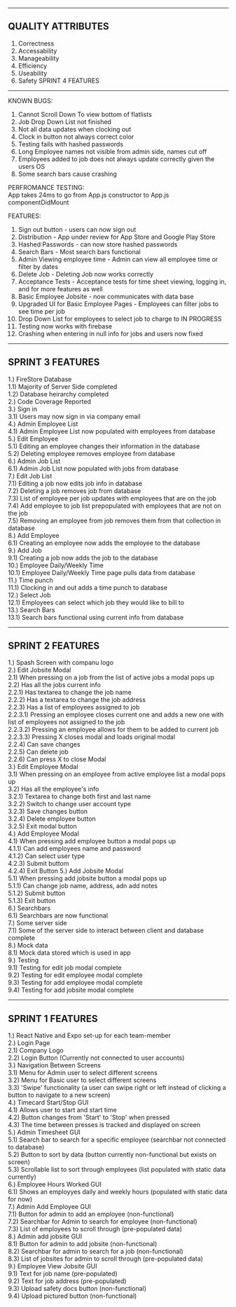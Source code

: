 -----------------------------------------
QUALITY ATTRIBUTES
-----------------------------------------
1. Correctness
2. Accessability 
3. Manageability 
4. Efficiency
5. Useability
6. Safety
SPRINT 4 FEATURES
----------------------------------------
KNOWN BUGS:<br>
1. Cannot Scroll Down To view bottom of flatlists<br>
2. Job Drop Down List not finished<br>
3. Not all data updates when clocking out<br>
4. Clock in button not always correct color<br>
5. Testing fails with hashed passwords<br>
6. Long Employee names not visible from admin side, names cut off<br>
7. Employees added to job does not always update correctly given the users OS<br>
8. Some search bars cause crashing<br>

PERFROMANCE TESTING:<br>
App takes 24ms to go from App.js constructor to App.js componentDidMount<br>

FEATURES:<br>
1. Sign out button - users can now sign out<br>
2. Distribution - App under review for App Store and Google Play Store<br>
3. Hashed Passwords - can now store hashed passwords<br>
4. Search Bars - Most search bars functional<br>
5. Admin Viewing employee time - Admin can view all employee time or filter by dates <br>
6. Delete Job - Deleting Job now works correctly<br>
7. Acceptance Tests - Acceptance tests for time sheet viewing, logging in, and for more features as well<br>
8. Basic Employee Jobsite - now communicates with data base<br>
9. Upgraded UI for Basic Employee Pages - Employees can filter jobs to see time per job <br>
10. Drop Down List for employees to select job to charge to IN PROGRESS <br>
11. Testing now works with firebase <br>
12. Crashing when entering in null info for jobs and users now fixed <br>





------------------------------------------
SPRINT 3 FEATURES
------------------------------------------
1.) FireStore Database <br>
    1.1) Majority of Server Side completed<br>
    1.2) Database heirarchy completed<br>
2.) Code Coverage Reported<br>
3.) Sign in<br>
    3.1) Users may now sign in via company email <br>
4.) Admin Employee List<br>
    4.1) Admin Employee List now populated with employees from database<br>
5.) Edit Employee<br>
    5.1) Editing an employee changes their information in the database<br>
    5.2) Deleting employee removes employee from database<br>
6.) Admin Job List<br>
    6.1) Admin Job List now populated with jobs from database<br>
7.) Edit Job List<br>
    7.1) Editing a job now edits job info in database<br>
    7.2) Deleting a job removes job from database<br>
    7.3) List of employee per job updates with employees that are on the job<br>
    7.4) Add employee to job list prepopulated with employees that are not on the job<br>
    7.5) Removing an employee from job removes them from that collection in database<br>
8.) Add Employee <br>
    6.1) Creating an employee now adds the employee to the database<br>
9.) Add Job<br>
    9.1) Creating a job now adds the job to the database<br>
10.) Employee Daily/Weekly Time<br>
    10.1) Employee Daily/Weekly Time page pulls data from database<br>
11.) Time punch<br>
    11.1) Clocking in and out adds a time punch to database<br>
12.) Select Job<br>
    12.1) Employees can select which job they would like to bill to<br>
13.) Search Bars<br>
    13.1) Search bars functional using current info from database<br>





-----------------------------------------
SPRINT 2 FEATURES
----------------------------------------
1.) Spash Screen with companu logo <br>
2.) Edit Jobsite Modal <br>
    2.1) When pressing on a job from the list of active jobs a modal pops up <br>
    2.2) Has all the jobs current info <br>
        2.2.1) Has textarea to change the job name <br>
        2.2.2) Has a textarea to change the job address <br>
        2.2.3) Has a list of employees assigned to job <br>
            2.2.3.1) Pressing an employee closes current one and adds a new one with list of employees not assigned to the job <br>
            2.2.3.2) Pressing an employee allows for them to be added to current job <br>
            2.2.3.3) Pressing X closes modal and loads original modal <br>
        2.2.4) Can save changes <br>
        2.2.5) Can delete job <br>
        2.2.6) Can press X to close Modal <br>
3.) Edit Employee Modal <br>
    3.1) When pressing on an employee from active employee list a modal pops up <br>
    3.2) Has all the employee's info <br>
        3.2.1) Textarea to change both first and last name <br>
        3.2.2) Switch to change user account type <br>
        3.2.3) Save changes button <br>
        3.2.4) Delete employee button <br>
        3.2.5) Exit modal button <br>
4.) Add Employee Modal <br>
    4.1) When pressing add employee button a modal pops up<br>
        4.1.1) Can add employees name and password<br>
        4.1.2) Can select user type<br>
        4.2.3) Submit buttom <br>
        4.2.4) Exit Button
5.) Add Jobsite Modal <br>
    5.1) When pressing add jobsite button a modal pops up <br>
        5.1.1) Can change job name, address, adn add notes <br>
        5.1.2) Submit button <br>
        5.1.3) Exit button <br>
6.) Searchbars<br>
    6.1) Searchbars are now functional<br>
7.) Some server side<br>
    7.1) Some of the server side to interact between client and database complete<br>
8.) Mock data<br>
    8.1) Mock data stored which is used in app<br>
9.) Testing<br>
    9.1) Testing for edit job modal complete<br>
    9.2) Testing for edit employee modal complete<br>
    9.3) Testing for add employee modal complete<br>
    9.4) Testing for add jobsite modal complete<br>





------------------------------------------
SPRINT 1 FEATURES
------------------------------------------
1.) React Native and Expo set-up for each team-member <br>
2.) Login Page <br>
    2.1) Company Logo <br>
    2.2) Login Button (Currently not connected to user accounts) <br>
3.) Navigation Between Screens <br>
    3.1) Menu for Admin user to select different screens <br>
    3.2) Menu for Basic user to select different screens <br>
    3.3) 'Swipe' functionality (a user can swipe right or left instead of clicking a button to navigate to a new screen) <br>
4.) Timecard Start/Stop GUI <br>
    4.1) Allows user to start and start time <br>
    4.2) Button changes from 'Start' to 'Stop' when pressed <br>
    4.3) The time between presses is tracked and displayed on screen <br>
5.) Admin Timesheet GUI <br>
    5.1) Search bar to search for a specific employee (searchbar not connected to database) <br>
    5.2) Button to sort by data (button currently non-functional but exists on screen) <br>
    5.3) Scrollable list to sort through employees (list populated with static data currently) <br>
6.) Employee Hours Worked GUI <br>
    6.1) Shows an employyes daily and weekly hours (populated with static data for now) <br>
7.) Admin Add Employee GUI <br>
    7.1) Button for admin to add an employee (non-functional) <br>
    7.2) Searchbar for Admin to search for employee (non-functional) <br>
    7.3) List of employees to scroll through (pre-populated data) <br>
8.) Admin add jobsite GUI <br>
    8.1) Button for admin to add jobsite (non-functional) <br>
    8.2) Searchbar for admin to search for a job (non-functional) <br>
    8.3) List of jobsites for admin to scroll through (pre-populated data) <br>
9.) Employee View Jobsite GUI <br>
    9.1) Text for job name (pre-populated) <br>
    9.2) Text for job address (pre-populated) <br>
    9.3) Upload safety docs button (non-functional) <br>
    9.4) Upload pictured button (non-functional) <br>
